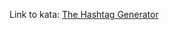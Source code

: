 Link to kata: [The Hashtag Generator](https://www.codewars.com/kata/52449b062fb80683ec000024/javascript)
